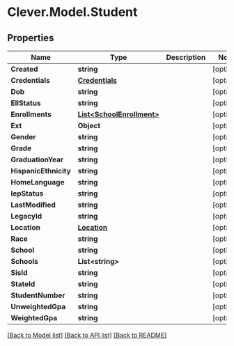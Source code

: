 # Clever.Model.Student
## Properties

Name | Type | Description | Notes
------------ | ------------- | ------------- | -------------
**Created** | **string** |  | [optional] 
**Credentials** | [**Credentials**](Credentials.md) |  | [optional] 
**Dob** | **string** |  | [optional] 
**EllStatus** | **string** |  | [optional] 
**Enrollments** | [**List&lt;SchoolEnrollment&gt;**](SchoolEnrollment.md) |  | [optional] 
**Ext** | **Object** |  | [optional] 
**Gender** | **string** |  | [optional] 
**Grade** | **string** |  | [optional] 
**GraduationYear** | **string** |  | [optional] 
**HispanicEthnicity** | **string** |  | [optional] 
**HomeLanguage** | **string** |  | [optional] 
**IepStatus** | **string** |  | [optional] 
**LastModified** | **string** |  | [optional] 
**LegacyId** | **string** |  | [optional] 
**Location** | [**Location**](Location.md) |  | [optional] 
**Race** | **string** |  | [optional] 
**School** | **string** |  | [optional] 
**Schools** | **List&lt;string&gt;** |  | [optional] 
**SisId** | **string** |  | [optional] 
**StateId** | **string** |  | [optional] 
**StudentNumber** | **string** |  | [optional] 
**UnweightedGpa** | **string** |  | [optional] 
**WeightedGpa** | **string** |  | [optional] 

[[Back to Model list]](../README.md#documentation-for-models) [[Back to API list]](../README.md#documentation-for-api-endpoints) [[Back to README]](../README.md)

